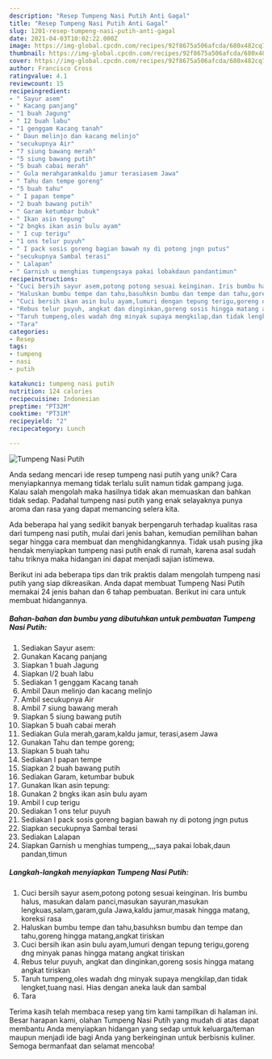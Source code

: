 ```yaml
---
description: "Resep Tumpeng Nasi Putih Anti Gagal"
title: "Resep Tumpeng Nasi Putih Anti Gagal"
slug: 1201-resep-tumpeng-nasi-putih-anti-gagal
date: 2021-04-03T10:02:22.000Z
image: https://img-global.cpcdn.com/recipes/92f8675a506afcda/680x482cq70/tumpeng-nasi-putih-foto-resep-utama.jpg
thumbnail: https://img-global.cpcdn.com/recipes/92f8675a506afcda/680x482cq70/tumpeng-nasi-putih-foto-resep-utama.jpg
cover: https://img-global.cpcdn.com/recipes/92f8675a506afcda/680x482cq70/tumpeng-nasi-putih-foto-resep-utama.jpg
author: Francisco Cross
ratingvalue: 4.1
reviewcount: 15
recipeingredient:
- " Sayur asem"
- " Kacang panjang"
- "1 buah Jagung"
- " I2 buah labu"
- "1 genggam Kacang tanah"
- " Daun melinjo dan kacang melinjo"
- "secukupnya Air"
- "7 siung bawang merah"
- "5 siung bawang putih"
- "5 buah cabai merah"
- " Gula merahgaramkaldu jamur terasiasem Jawa"
- " Tahu dan tempe goreng"
- "5 buah tahu"
- " I papan tempe"
- "2 buah bawang putih"
- " Garam ketumbar bubuk"
- " Ikan asin tepung"
- "2 bngks ikan asin bulu ayam"
- " I cup terigu"
- "1 ons telur puyuh"
- " I pack sosis goreng bagian bawah ny di potong jngn putus"
- "secukupnya Sambal terasi"
- " Lalapan"
- " Garnish u menghias tumpengsaya pakai lobakdaun pandantimun"
recipeinstructions:
- "Cuci bersih sayur asem,potong potong sesuai keinginan. Iris bumbu halus, masukan dalam panci,masukan sayuran,masukan lengkuas,salam,garam,gula Jawa,kaldu jamur,masak hingga matang, koreksi rasa"
- "Haluskan bumbu tempe dan tahu,basuhksn bumbu dan tempe dan tahu,goreng hingga matang,angkat tiriskan"
- "Cuci bersih ikan asin bulu ayam,lumuri dengan tepung terigu,goreng dng minyak panas hingga matang angkat tiriskan"
- "Rebus telur puyuh, angkat dan dinginkan,goreng sosis hingga matang angkat tiriskan"
- "Taruh tumpeng,oles wadah dng minyak supaya mengkilap,dan tidak lengket,tuang nasi. Hias dengan aneka lauk dan sambal"
- "Tara"
categories:
- Resep
tags:
- tumpeng
- nasi
- putih

katakunci: tumpeng nasi putih 
nutrition: 124 calories
recipecuisine: Indonesian
preptime: "PT32M"
cooktime: "PT31M"
recipeyield: "2"
recipecategory: Lunch

---
```



![Tumpeng Nasi Putih](https://img-global.cpcdn.com/recipes/92f8675a506afcda/680x482cq70/tumpeng-nasi-putih-foto-resep-utama.jpg)

Anda sedang mencari ide resep tumpeng nasi putih yang unik? Cara menyiapkannya memang tidak terlalu sulit namun tidak gampang juga. Kalau salah mengolah maka hasilnya tidak akan memuaskan dan bahkan tidak sedap. Padahal tumpeng nasi putih yang enak selayaknya punya aroma dan rasa yang dapat memancing selera kita.



Ada beberapa hal yang sedikit banyak berpengaruh terhadap kualitas rasa dari tumpeng nasi putih, mulai dari jenis bahan, kemudian pemilihan bahan segar hingga cara membuat dan menghidangkannya. Tidak usah pusing jika hendak menyiapkan tumpeng nasi putih enak di rumah, karena asal sudah tahu triknya maka hidangan ini dapat menjadi sajian istimewa.


Berikut ini ada beberapa tips dan trik praktis dalam mengolah tumpeng nasi putih yang siap dikreasikan. Anda dapat membuat Tumpeng Nasi Putih memakai 24 jenis bahan dan 6 tahap pembuatan. Berikut ini cara untuk membuat hidangannya.

<!--inarticleads1-->

##### Bahan-bahan dan bumbu yang dibutuhkan untuk pembuatan Tumpeng Nasi Putih:

1. Sediakan  Sayur asem:
1. Gunakan  Kacang panjang
1. Siapkan 1 buah Jagung
1. Siapkan  I/2 buah labu
1. Sediakan 1 genggam Kacang tanah
1. Ambil  Daun melinjo dan kacang melinjo
1. Ambil secukupnya Air
1. Ambil 7 siung bawang merah
1. Siapkan 5 siung bawang putih
1. Siapkan 5 buah cabai merah
1. Sediakan  Gula merah,garam,kaldu jamur, terasi,asem Jawa
1. Gunakan  Tahu dan tempe goreng;
1. Siapkan 5 buah tahu
1. Sediakan  I papan tempe
1. Siapkan 2 buah bawang putih
1. Sediakan  Garam, ketumbar bubuk
1. Gunakan  Ikan asin tepung:
1. Gunakan 2 bngks ikan asin bulu ayam
1. Ambil  I cup terigu
1. Sediakan 1 ons telur puyuh
1. Sediakan  I pack sosis goreng bagian bawah ny di potong jngn putus
1. Siapkan secukupnya Sambal terasi
1. Sediakan  Lalapan
1. Siapkan  Garnish u menghias tumpeng,,,,saya pakai lobak,daun pandan,timun




<!--inarticleads2-->

##### Langkah-langkah menyiapkan Tumpeng Nasi Putih:

1. Cuci bersih sayur asem,potong potong sesuai keinginan. Iris bumbu halus, masukan dalam panci,masukan sayuran,masukan lengkuas,salam,garam,gula Jawa,kaldu jamur,masak hingga matang, koreksi rasa
1. Haluskan bumbu tempe dan tahu,basuhksn bumbu dan tempe dan tahu,goreng hingga matang,angkat tiriskan
1. Cuci bersih ikan asin bulu ayam,lumuri dengan tepung terigu,goreng dng minyak panas hingga matang angkat tiriskan
1. Rebus telur puyuh, angkat dan dinginkan,goreng sosis hingga matang angkat tiriskan
1. Taruh tumpeng,oles wadah dng minyak supaya mengkilap,dan tidak lengket,tuang nasi. Hias dengan aneka lauk dan sambal
1. Tara




Terima kasih telah membaca resep yang tim kami tampilkan di halaman ini. Besar harapan kami, olahan Tumpeng Nasi Putih yang mudah di atas dapat membantu Anda menyiapkan hidangan yang sedap untuk keluarga/teman maupun menjadi ide bagi Anda yang berkeinginan untuk berbisnis kuliner. Semoga bermanfaat dan selamat mencoba!
